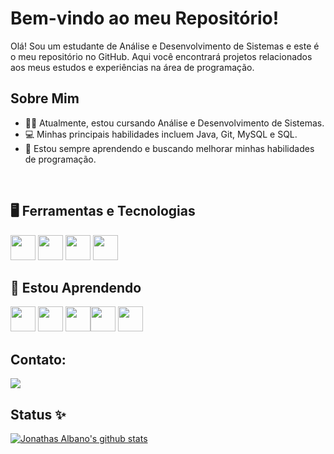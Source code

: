 # Bem-vindo ao meu Repositório!

Olá! Sou um estudante de Análise e Desenvolvimento de Sistemas e este é o meu repositório no GitHub. Aqui você encontrará projetos relacionados aos meus estudos e experiências na área de programação.

## Sobre Mim

- 👨‍🎓 Atualmente, estou cursando Análise e Desenvolvimento de Sistemas.
- 💻 Minhas principais habilidades incluem Java, Git, MySQL e SQL.
- 🌱 Estou sempre aprendendo e buscando melhorar minhas habilidades de programação.

<br>

## 🖥️ Ferramentas e Tecnologias

<img src="https://cdn.jsdelivr.net/gh/devicons/devicon/icons/html5/html5-original.svg" width="40" height="40" /> <img src="https://cdn.jsdelivr.net/gh/devicons/devicon/icons/css3/css3-original.svg" width="40" height="40"/> <img src="https://cdn.jsdelivr.net/gh/devicons/devicon/icons/javascript/javascript-original.svg" width="40" height="40"/> <img src="https://cdn.jsdelivr.net/gh/devicons/devicon/icons/git/git-original.svg" width="40" height="40"/>

## 🔭 Estou Aprendendo

<img src="https://cdn.jsdelivr.net/gh/devicons/devicon/icons/bootstrap/bootstrap-original.svg" width="40" height="40"/> <img src="https://cdn.jsdelivr.net/gh/devicons/devicon/icons/figma/figma-original.svg" width="40" height="40"/> <img src="https://cdn.jsdelivr.net/gh/devicons/devicon/icons/typescript/typescript-original.svg" width="40" height="40"/><img src="https://cdn.jsdelivr.net/gh/devicons/devicon/icons/java/java-original.svg" width="40" height="40"/> <img src="https://cdn.jsdelivr.net/gh/devicons/devicon/icons/linux/linux-original.svg" width="40" height="40"/> 
          
## Contato:

<div>
<a href="https://www.linkedin.com/in/jonathas-albano" target="_blank"><img src="https://img.shields.io/badge/-LinkedIn-%230077B5?style=for-the-badge&logo=linkedin&logoColor=white" target="_blank"></a>
          
<!-- <a href="https://www.youtube.com/" target="_blank"><img src="https://img.shields.io/badge/YouTube-FF0000?style=for-the-badge&logo=youtube&logoColor=white" target="_blank"></a>
<a href="https://instagram.com/" target="_blank"><img src="https://img.shields.io/badge/-Instagram-%23E4405F?style=for-the-badge&logo=instagram&logoColor=white" target="_blank"></a> -->
          
</div>

## Status ✨

[![Jonathas Albano's github stats](https://github-readme-stats.vercel.app/api?username=jalban0&theme=dark&show_icons=true&count_private=true)](https://github.com/jalban0)

